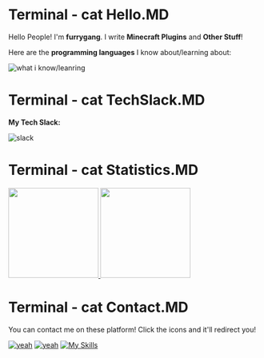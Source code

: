 # Terminal - cat Hello.MD

Hello People! I'm **furrygang**. I write **Minecraft Plugins** and **Other Stuff**!

Here are the **programming languages** I know about/learning about:

![what i know/leanring](https://skillicons.dev/icons?i=java,python,js,nodejs,go,haxe,kotlin,react,tailwindcss,nextjs)

# Terminal - cat TechSlack.MD

**My Tech Slack:**

![slack](https://skillicons.dev/icons?i=arch,ubuntu,debian,nginx,cloudflare,azure,aws,docker,idea)

# Terminal - cat Statistics.MD

<a href="https://github.com/UnitieG">
  <img height="180em" src="https://github-readme-stats-eight-theta.vercel.app/api?username=furriesgang&theme=dark&show_icons=true" />
  <img height="180em" src="https://github-readme-stats-eight-theta.vercel.app/api/top-langs/?username=furriesgang&theme=dark&layout=compact" />
</a>

# Terminal - cat Contact.MD

You can contact me on these platform! Click the icons and it'll redirect you!

[![yeah](https://skillicons.dev/icons?i=discord)](https://discord.com/users/1314581543682834473)
[![yeah](https://skillicons.dev/icons?i=twitter)](https://x.com/furriesgang)
[![My Skills](https://skillicons.dev/icons?i=gmail)](furries@duck.com)
